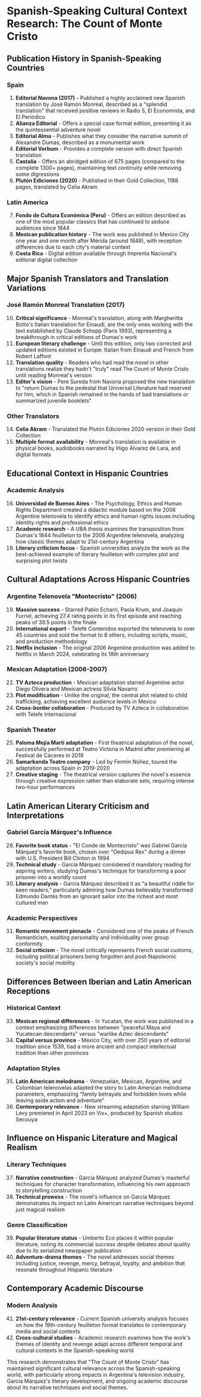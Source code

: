 # Spanish-Speaking Cultural Context Research: The Count of Monte Cristo

## Publication History in Spanish-Speaking Countries

### Spain
1. **Editorial Navona (2017)** - Published a highly acclaimed new Spanish translation by José Ramón Monreal, described as a "splendid translation" that received positive reviews in Radio 5, El Economista, and El Periódico
2. **Alianza Editorial** - Offers a special case format edition, presenting it as the quintessential adventure novel
3. **Editorial Alma** - Publishes what they consider the narrative summit of Alexandre Dumas, described as a monumental work
4. **Editorial Verbum** - Provides a complete version with direct Spanish translation
5. **Castalia** - Offers an abridged edition of 675 pages (compared to the complete 1300+ pages), maintaining text continuity while removing some digressions
6. **Plutón Ediciones (2020)** - Published in their Gold Collection, 1188 pages, translated by Celia Akram

### Latin America
7. **Fondo de Cultura Económica (Peru)** - Offers an edition described as one of the most popular classics that has continued to seduce audiences since 1844
8. **Mexican publication history** - The work was published in Mexico City one year and one month after Mérida (around 1848), with reception differences due to each city's material context
9. **Costa Rica** - Digital edition available through Imprenta Nacional's editorial digital collection

## Major Spanish Translators and Translation Variations

### José Ramón Monreal Translation (2017)
10. **Critical significance** - Monreal's translation, along with Margheritta Botto's Italian translation for Einaudi, are the only ones working with the text established by Claude Schopp (Paris 1993), representing a breakthrough in critical editions of Dumas's work
11. **European literary challenge** - Until this edition, only two corrected and updated editions existed in Europe: Italian from Einaudi and French from Robert Laffont
12. **Translation quality** - Readers who had read the novel in other translations realize they hadn't "truly" read The Count of Monte Cristo until reading Monreal's version
13. **Editor's vision** - Pere Sureda from Navona proposed the new translation to "return Dumas to the pedestal that Universal Literature had reserved for him, which in Spanish remained in the hands of bad translations or summarized juvenile booklets"

### Other Translators
14. **Celia Akram** - Translated the Plutón Ediciones 2020 version in their Gold Collection
15. **Multiple format availability** - Monreal's translation is available in physical books, audiobooks narrated by Iñigo Álvarez de Lara, and digital formats

## Educational Context in Hispanic Countries

### Academic Analysis
16. **Universidad de Buenos Aires** - The Psychology, Ethics and Human Rights Department created a didactic module based on the 2006 Argentine telenovela to identify ethics and human rights issues including identity rights and professional ethics
17. **Academic research** - A UBA thesis examines the transposition from Dumas's 1844 feuilleton to the 2006 Argentine telenovela, analyzing how classic themes adapt to 21st-century Argentina
18. **Literary criticism focus** - Spanish universities analyze the work as the best-achieved example of literary feuilleton with complex plot and surprising plot twists

## Cultural Adaptations Across Hispanic Countries

### Argentine Telenovela "Montecristo" (2006)
19. **Massive success** - Starred Pablo Echarri, Paola Krum, and Joaquín Furriel, achieving 27.4 rating points in its first episode and reaching peaks of 39.5 points in the finale
20. **International export** - Telefé Contenidos exported the telenovela to over 45 countries and sold the format to 8 others, including scripts, music, and production methodology
21. **Netflix inclusion** - The original 2006 Argentine production was added to Netflix in March 2024, celebrating its 18th anniversary

### Mexican Adaptation (2006-2007)
22. **TV Azteca production** - Mexican adaptation starred Argentine actor Diego Olivera and Mexican actress Silvia Navarro
23. **Plot modification** - Unlike the original, the central plot related to child trafficking, achieving excellent audience levels in Mexico
24. **Cross-border collaboration** - Produced by TV Azteca in collaboration with Telefe Internacional

### Spanish Theater
25. **Paloma Mejía Martí adaptation** - First theatrical adaptation of the novel, successfully performed at Teatro Victoria in Madrid after premiering at Festival de Cáceres in 2019
26. **Samarkanda Teatro company** - Led by Fermín Núñez, toured the adaptation across Spain in 2019-2020
27. **Creative staging** - The theatrical version captures the novel's essence through creative expression rather than elaborate sets, requiring intense two-hour performances

## Latin American Literary Criticism and Interpretations

### Gabriel García Márquez's Influence
28. **Favorite book status** - "El Conde de Montecristo" was Gabriel García Márquez's favorite book, chosen over "Oedipus Rex" during a dinner with U.S. President Bill Clinton in 1994
29. **Technical study** - García Márquez considered it mandatory reading for aspiring writers, studying Dumas's technique for transforming a poor prisoner into a worldly count
30. **Literary analysis** - García Márquez described it as "a beautiful riddle for keen readers," particularly admiring how Dumas believably transformed Edmundo Dantés from an ignorant sailor into the richest and most cultured man

### Academic Perspectives
31. **Romantic movement pinnacle** - Considered one of the peaks of French Romanticism, exalting personality and individuality over group conformity
32. **Social criticism** - The novel critically represents French social customs, including political prisoners being forgotten and post-Napoleonic society's social mobility

## Differences Between Iberian and Latin American Receptions

### Historical Context
33. **Mexican regional differences** - In Yucatan, the work was published in a context emphasizing differences between "peaceful Maya and Yucatecan descendants" versus "warlike Aztec descendants"
34. **Capital versus province** - Mexico City, with over 250 years of editorial tradition since 1539, had a more ancient and compact intellectual tradition than other provinces

### Adaptation Styles
35. **Latin American melodrama** - Venezuelan, Mexican, Argentine, and Colombian telenovelas adapted the story to Latin American melodrama parameters, emphasizing "family betrayals and forbidden loves while leaving aside action and adventure"
36. **Contemporary relevance** - New streaming adaptation starring William Levy premiered in April 2023 on Vix+, produced by Spanish studios Secouya

## Influence on Hispanic Literature and Magical Realism

### Literary Techniques
37. **Narrative construction** - García Márquez analyzed Dumas's masterful techniques for character transformation, influencing his own approach to storytelling construction
38. **Technical prowess** - The novel's influence on García Márquez demonstrates its impact on Latin American narrative techniques beyond just magical realism

### Genre Classification
39. **Popular literature status** - Umberto Eco places it within popular literature, noting its commercial success despite debates about quality due to its serialized newspaper publication
40. **Adventure-drama themes** - The novel addresses social themes including justice, revenge, mercy, betrayal, loyalty, and ambition that resonate throughout Hispanic literature

## Contemporary Academic Discourse

### Modern Analysis
41. **21st-century relevance** - Current Spanish university analysis focuses on how the 19th-century feuilleton format translates to contemporary media and social contexts
42. **Cross-cultural studies** - Academic research examines how the work's themes of identity and revenge adapt across different temporal and cultural contexts in the Spanish-speaking world

This research demonstrates that "The Count of Monte Cristo" has maintained significant cultural relevance across the Spanish-speaking world, with particularly strong impacts in Argentina's television industry, García Márquez's literary development, and ongoing academic discourse about its narrative techniques and social themes.